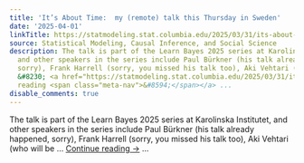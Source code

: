 ```yaml
---
title: 'It’s About Time:  my (remote) talk this Thursday in Sweden'
date: '2025-04-01'
linkTitle: https://statmodeling.stat.columbia.edu/2025/03/31/its-about-time-my-remote-talk-this-thursday-in-sweden/
source: Statistical Modeling, Causal Inference, and Social Science
description: The talk is part of the Learn Bayes 2025 series at Karolinska Institutet,
  and other speakers in the series include Paul Bürkner (his talk already happened,
  sorry), Frank Harrell (sorry, you missed his talk too), Aki Vehtari (who will be
  &#8230; <a href="https://statmodeling.stat.columbia.edu/2025/03/31/its-about-time-my-remote-talk-this-thursday-in-sweden/">Continue
  reading <span class="meta-nav">&#8594;</span></a> ...
disable_comments: true
---
```

The talk is part of the Learn Bayes 2025 series at Karolinska Institutet, and other speakers in the series include Paul Bürkner (his talk already happened, sorry), Frank Harrell (sorry, you missed his talk too), Aki Vehtari (who will be &#8230; <a href="https://statmodeling.stat.columbia.edu/2025/03/31/its-about-time-my-remote-talk-this-thursday-in-sweden/">Continue reading <span class="meta-nav">&#8594;</span></a> ...
